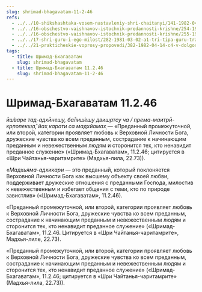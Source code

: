 ```yaml
---
slug: shrimad-bhagavatam-11-2-46
refs:
  - ../../10-shikshashtaka-vosem-nastavleniy-shri-chaitanyi/141-1982-04-27-b2-c1-kommentarii-ko-vtoromu-tretemu-i-chetvertomu-stiham-shikshashtaki.md
  - ../../16-obschestvo-vaishnavov-istochnik-predannosti-krishne/254-1981-08-27-c1-3-tri-urovnya-predannyh-soglasno-ucheniyu-shrimad-bhagavatam.md
  - ../../16-obschestvo-vaishnavov-istochnik-predannosti-krishne/255-1983-02-12-a4-tri-urovnya-predannyh-soglasno-ucheniyu-shri-chajtani-bhagavatam-i-puran.md
  - ../../17-shri-guru-i-ego-milost/282-1981-03-02-a1-tri-tipa-guru-transformatsiya-vospriyatiya-guru.md
  - ../../21-prakticheskie-voprosy-propovedi/382-1982-04-14-c4-v-dolgosrochnoj-perspektive-smirenie-plodotvornee-chem-agressiya.md
tags:
  - title: Шримад-Бхагаватам
    slug: shrimad-bhagavatam
  - title: Шримад-Бхагаватам 11.2.46
    slug: shrimad-bhagavatam-11-2-46
---
```


# Шримад-Бхагаватам 11.2.46

*ӣш́варе тад-адхӣнеш̣у, ба̄лиш́еш̣у двиш̣атсу ча / према-маитрӣ-кр̣попекш̣а̄, йах̣ кароти са мадхйамах̣* — «Преданный промежуточной, или второй, категории проявляет любовь к Верховной Личности Бога, дружеские чувства ко всем преданным, сострадание к начинающим преданным и невежественным людям и сторонится тех, кто ненавидит преданное служение» («Шримад-Бхагаватам», 11.2.46; цитируется в «Шри Чайтанья-чаритамрите» (Мадхья-лила, 22.73)).

«*Мадхьяма-адхикари* — это преданный, который поклоняется Верховной Личности Бога как высшему объекту своей любви, поддерживает дружеские отношения с преданными Господа, милостив к невежественным и избегает общения с теми, кто по природе завистлив» («Шримад-Бхагаватам», 11.2.46).

«Преданный промежуточной, или второй, категории проявляет любовь к Верховной Личности Бога, дружеские чувства ко всем преданным, сострадание к начинающим преданным и невежественным людям и сторонится тех, кто ненавидит преданное служение» («Шримад-Бхагаватам», 11.2.46. Цитируется в «Шри Чайтанья-чаритамрите», Мадхья-лиле, 22.73).

«Преданный промежуточной, или второй, категории проявляет любовь к Верховной Личности Бога, дружеские чувства ко всем преданным, сострадание к начинающим преданным и невежественным людям и сторонится тех, кто ненавидит преданное служение» («Шримад-Бхагаватам», 11.2.46; цитируется в «Шри Чайтанья-чаритамрите» (Мадхья-лила, 22.73)).

